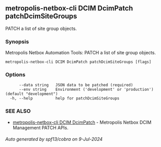 ## metropolis-netbox-cli DCIM DcimPatch patchDcimSiteGroups

PATCH a list of site group objects.

### Synopsis


Metropolis Netbox Automation Tools:
  PATCH a list of site group objects.

```
metropolis-netbox-cli DCIM DcimPatch patchDcimSiteGroups [flags]
```

### Options

```
      --data string   JSON data to be patched (required)
      --env string    Environment ('development' or 'production') (default "development")
  -h, --help          help for patchDcimSiteGroups
```

### SEE ALSO

* [metropolis-netbox-cli DCIM DcimPatch]()	 - Metropolis Netbox DCIM Management PATCH APIs.

###### Auto generated by spf13/cobra on 9-Jul-2024
